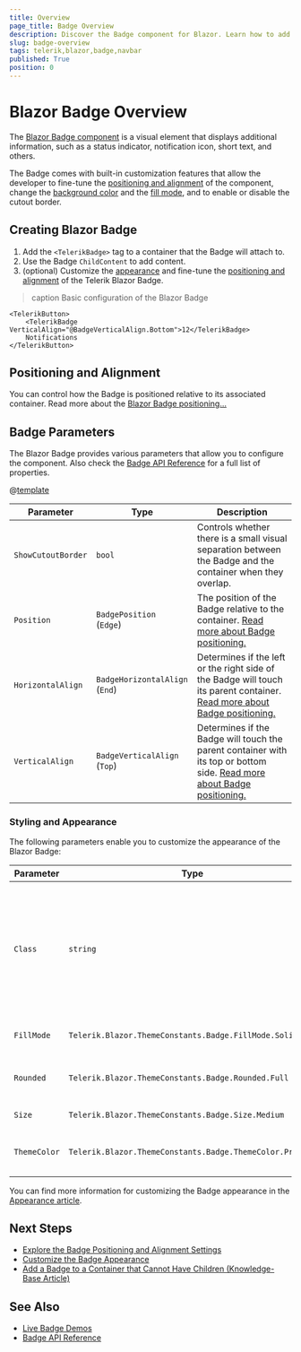 ```yaml
---
title: Overview
page_title: Badge Overview
description: Discover the Badge component for Blazor. Learn how to add the component to your app and explore its configuration options, such as positioning and alignment.
slug: badge-overview
tags: telerik,blazor,badge,navbar
published: True
position: 0
---
```


# Blazor Badge Overview

The <a href = "https://www.telerik.com/blazor-ui/badge" target="_blank">Blazor Badge component</a> is a visual element that displays additional information, such as a status indicator, notification icon, short text, and others.

The Badge comes with built-in customization features that allow the developer to fine-tune the [positioning and alignment](slug://badge-position-alignment) of the component, change the [background color](slug://badge-appearance#themecolor) and the [fill mode](slug://badge-appearance#fillmode), and to enable or disable the cutout border.

## Creating Blazor Badge

1. Add the `<TelerikBadge>` tag to a container that the Badge will attach to.
1. Use the Badge `ChildContent` to add content.
1. (optional) Customize the [appearance](slug://badge-appearance) and fine-tune the [positioning and alignment](slug://badge-position-alignment) of the Telerik Blazor Badge.

>caption Basic configuration of the Blazor Badge

````RAZOR
<TelerikButton>
    <TelerikBadge VerticalAlign="@BadgeVerticalAlign.Bottom">12</TelerikBadge>
    Notifications
</TelerikButton>
````

## Positioning and Alignment

You can control how the Badge is positioned relative to its associated container. Read more about the [Blazor Badge positioning...](slug://badge-position-alignment)

## Badge Parameters

The Blazor Badge provides various parameters that allow you to configure the component. Also check the [Badge API Reference](slug://Telerik.Blazor.Components.TelerikBadge) for a full list of properties.

@[template](/_contentTemplates/common/parameters-table-styles.md#table-layout)

| Parameter | Type | Description |
| ----------- | ----------- | ----------- |
| `ShowCutoutBorder` | `bool` | Controls whether there is a small visual separation between the Badge and the container when they overlap. |
| `Position` | `BadgePosition ` <br /> (`Edge`) | The position of the Badge relative to the container. [Read more about Badge positioning.](slug://badge-position-alignment) |
| `HorizontalAlign` | `BadgeHorizontalAlign ` <br /> (`End`) | Determines if the left or the right side of the Badge will touch its parent container. [Read more about Badge positioning.](slug://badge-position-alignment) |
| `VerticalAlign` | `BadgeVerticalAlign  ` <br /> (`Top`) | Determines if the Badge will touch the parent container with its top or bottom side. [Read more about Badge positioning.](slug://badge-position-alignment) |

### Styling and Appearance

The following parameters enable you to customize the appearance of the Blazor Badge:

| Parameter | Type | Description |
| --- | --- | --- |
| `Class` | `string` | Defines the `<div class="k-badge">` CSS class rendered on the main wrapping element of the Badge component. Use it for [styling customizations](slug://themes-override). |
| `FillMode` | `Telerik.Blazor.ThemeConstants.Badge.FillMode.Solid` | Controls how the Badge is filled. |
| `Rounded` | `Telerik.Blazor.ThemeConstants.Badge.Rounded.Full` | Defines how rounded the borders of the Badge are. |
| `Size` | `Telerik.Blazor.ThemeConstants.Badge.Size.Medium` | Sets the size of the Badge. |
| `ThemeColor` | `Telerik.Blazor.ThemeConstants.Badge.ThemeColor.Primary` | Adjusts the background color of the Badge. |

You can find more information for customizing the Badge appearance in the [Appearance article](slug://badge-appearance).

## Next Steps

* [Explore the Badge Positioning and Alignment Settings](slug://badge-position-alignment)
* [Customize the Badge Appearance](slug://badge-appearance)
* [Add a Badge to a Container that Cannot Have Children (Knowledge-Base Article)](slug://kb-badge-container-no-children)

## See Also

* [Live Badge Demos](https://demos.telerik.com/blazor-ui/badge/overview)
* [Badge API Reference](slug://Telerik.Blazor.Components.TelerikBadge)
